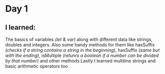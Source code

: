 # Day 1

## I learned:

The basics of variables *(let & var)* along with different data like strings, doubles and integers.
Also some handy methods for them like hasSuffix *(checks if a string contains a string in the beginning)*, hasSuffix *(same but with the ending)*, isMultiple *(retunrs a boolean if a number can be divided by that number)* and other methods
Lastly I learned multiline strings and basic arithmetic operators too
